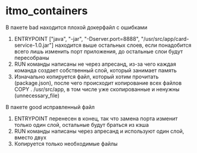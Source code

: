 # itmo_containers

В пакете bad находится плохой докерфайл с ошибками 
1) ENTRYPOINT ["java", "-jar", "-Dserver.port=8888", "/usr/src/app/card-service-1.0.jar"] находится выше остальных слоев, если понадобится всего лишь изменить порт приложения, до остальные слои будут пересобраны 
2) RUN команды написаны не через апресанд, из-за чего каждая команда создает собственный слой, который занимает память
3) Изначально копируется файл, который хотим прочитать (package.json), после чего происходит копирование всех файлов COPY . /usr/src/app, в том числе уже скопированные и ненужны (unnecessary_file)

В пакете good исправленный файл
1) ENTRYPOINT перенесен в конец, так что замена порта изменит только один слой, остальные будут браться из кэша
2) RUN команды написаны через апресанд и используют один слой, вместо двух
3) Копируется только необходимые файлы 